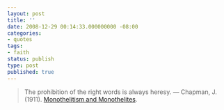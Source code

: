 ```yaml
---
layout: post
title: ''
date: 2008-12-29 00:14:33.000000000 -08:00
categories:
- quotes
tags:
- faith
status: publish
type: post
published: true
---
```

> The prohibition of the right words is always heresy.
&mdash; Chapman, J. (1911). [Monothelitism and Monothelites](http://www.newadvent.org/cathen/10502a.htm).
